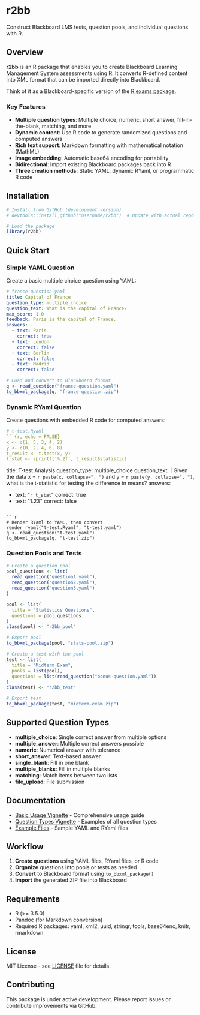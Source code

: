# r2bb

Construct Blackboard LMS tests, question pools, and individual questions with R.

## Overview

**r2bb** is an R package that enables you to create Blackboard Learning Management System assessments using R. It converts R-defined content into XML format that can be imported directly into Blackboard.

Think of it as a Blackboard-specific version of the [R exams package](https://www.r-exams.org/).

### Key Features

- **Multiple question types**: Multiple choice, numeric, short answer, fill-in-the-blank, matching, and more
- **Dynamic content**: Use R code to generate randomized questions and computed answers
- **Rich text support**: Markdown formatting with mathematical notation (MathML)
- **Image embedding**: Automatic base64 encoding for portability
- **Bidirectional**: Import existing Blackboard packages back into R
- **Three creation methods**: Static YAML, dynamic RYaml, or programmatic R code

## Installation

```r
# Install from GitHub (development version)
# devtools::install_github("username/r2bb")  # Update with actual repo

# Load the package
library(r2bb)
```

## Quick Start

### Simple YAML Question

Create a basic multiple choice question using YAML:

```yaml
# france-question.yaml
title: Capital of France
question_type: multiple_choice
question_text: What is the capital of France?
max_score: 1.0
feedback: Paris is the capital of France.
answers:
  - text: Paris
    correct: true
  - text: London
    correct: false
  - text: Berlin
    correct: false
  - text: Madrid
    correct: false
```

```r
# Load and convert to Blackboard format
q <- read_question("france-question.yaml")
to_bbxml_package(q, "france-question.zip")
```

### Dynamic RYaml Question

Create questions with embedded R code for computed answers:

```yaml
# t-test.Ryaml
```{r, echo = FALSE}
x <- c(1, 5, 3, 4, 2)
y <- c(0, 2, 4, 6, 8)
t_result <- t.test(x, y)
t_stat <- sprintf('%.2f', t_result$statistic)
```

title: T-test Analysis
question_type: multiple_choice
question_text: |
  Given the data x = `r paste(x, collapse=", ")` and y = `r paste(y, collapse=", ")`,
  what is the t-statistic for testing the difference in means?
answers:
  - text: "`r t_stat`"
    correct: true
  - text: "1.23"
    correct: false
```

```r
# Render RYaml to YAML, then convert
render_ryaml("t-test.Ryaml", "t-test.yaml")
q <- read_question("t-test.yaml")
to_bbxml_package(q, "t-test.zip")
```

### Question Pools and Tests

```r
# Create a question pool
pool_questions <- list(
  read_question("question1.yaml"),
  read_question("question2.yaml"),
  read_question("question3.yaml")
)

pool <- list(
  title = "Statistics Questions",
  questions = pool_questions
)
class(pool) <- "r2bb_pool"

# Export pool
to_bbxml_package(pool, "stats-pool.zip")

# Create a test with the pool
test <- list(
  title = "Midterm Exam",
  pools = list(pool),
  questions = list(read_question("bonus-question.yaml"))
)
class(test) <- "r2bb_test"

# Export test
to_bbxml_package(test, "midterm-exam.zip")
```

## Supported Question Types

- **multiple_choice**: Single correct answer from multiple options
- **multiple_answer**: Multiple correct answers possible  
- **numeric**: Numerical answer with tolerance
- **short_answer**: Text-based answer
- **single_blank**: Fill in one blank
- **multiple_blanks**: Fill in multiple blanks
- **matching**: Match items between two lists
- **file_upload**: File submission

## Documentation

- [Basic Usage Vignette](r2bb/vignettes/basic-usage.Rmd) - Comprehensive usage guide
- [Question Types Vignette](r2bb/vignettes/question-types.Rmd) - Examples of all question types
- [Example Files](r2bb/inst/examples/) - Sample YAML and RYaml files

## Workflow

1. **Create questions** using YAML files, RYaml files, or R code
2. **Organize** questions into pools or tests as needed
3. **Convert** to Blackboard format using `to_bbxml_package()`
4. **Import** the generated ZIP file into Blackboard

## Requirements

- R (>= 3.5.0)
- Pandoc (for Markdown conversion)
- Required R packages: yaml, xml2, uuid, stringr, tools, base64enc, knitr, rmarkdown

## License

MIT License - see [LICENSE](LICENSE) file for details.

## Contributing

This package is under active development. Please report issues or contribute improvements via GitHub.